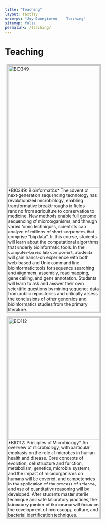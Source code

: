 ```yaml
---
title: "Teaching"
layout: textlay
excerpt: "Joy Buongiorno -- Teaching"
sitemap: false
permalink: /teaching/
---
```


# Teaching
<html>
<head>
<style>
div.gallery {
  margin: 5px;
  border: 5px solid #ccc;
  float: left;
  width: 300px;
}

div.gallery:hover {
  border: 5px solid #777;
}

div.gallery img {
  width: 100%;
  height: auto;
}

div.desc {
  padding: 40px;
  text-align: center;
}
</style>
</head>
<body>

<div class="gallery">
  <a target="_blank">
    <img src=""{{ site.url }}{{ site.baseurl }}/images/classpic/dna.jpeg" alt="BIO349" width="600" height="400">
  </a>
  <div class="desc">*BIO349: Bioinformatics* The advent of next-generation sequencing technology has revolutionized microbiology, enabling transformative breakthroughs in fields ranging from agriculture to conservation to medicine. New methods enable full genome sequencing of microorganisms, and through varied ‘omic techniques, scientists can analyze of millions of short sequences that comprise “big data”. In this course, students will learn about the computational algorithms that underly bioinformatic tools. In the computer-based lab component, students will gain hands-on experience with both web-based and Unix command line bioinformatic tools for sequence searching and alignment, assembly, read mapping, gene calling, and gene annotation. Students will learn to ask and answer their own scientific questions by mining sequence data from public repositories and critically assess the conclusions of other genomics and bioinformatics studies from the primary literature.</div>
</div>


<div class="gallery">
  <a target="_blank">
    <img src=""{{ site.url }}{{ site.baseurl }}/images/classpic/Plate.jpg" alt="BIO112" width="600" height="400">
  </a>
  <div class="desc">*BIO112: Principles of Microbiology* An overview of microbiology, with particular emphasis on the role of microbes in human health and disease. Core concepts of evolution, cell structure and function, metabolism, genetics, microbial systems, and the impact of microorganisms on humans will be covered, and competencies in the application of the process of science, and use of quantitative reasoning will be developed. After students master sterile technique and safe laboratory practices, the laboratory portion of the course will focus on the development of microscopy, culture, and bacterial identification techniques.</div>
</div>